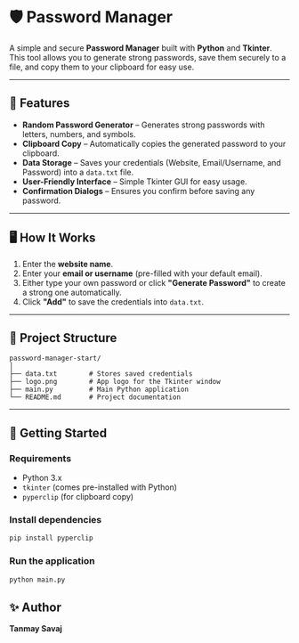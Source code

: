 # 🛡️ Password Manager

A simple and secure **Password Manager** built with **Python** and **Tkinter**.  
This tool allows you to generate strong passwords, save them securely to a file, and copy them to your clipboard for easy use.

---

## 📌 Features

- **Random Password Generator** – Generates strong passwords with letters, numbers, and symbols.
- **Clipboard Copy** – Automatically copies the generated password to your clipboard.
- **Data Storage** – Saves your credentials (Website, Email/Username, and Password) into a `data.txt` file.
- **User-Friendly Interface** – Simple Tkinter GUI for easy usage.
- **Confirmation Dialogs** – Ensures you confirm before saving any password.

---

## 🖥️ How It Works

1. Enter the **website name**.
2. Enter your **email or username** (pre-filled with your default email).
3. Either type your own password or click **"Generate Password"** to create a strong one automatically.
4. Click **"Add"** to save the credentials into `data.txt`.

---

## 📂 Project Structure

```
password-manager-start/
│
├── data.txt        # Stores saved credentials
├── logo.png        # App logo for the Tkinter window
├── main.py         # Main Python application
└── README.md       # Project documentation
```

---

## 🚀 Getting Started

### **Requirements**
- Python 3.x
- `tkinter` (comes pre-installed with Python)
- `pyperclip` (for clipboard copy)

### **Install dependencies**
```bash
pip install pyperclip
```

### **Run the application**
```bash
python main.py
```



## ✨ Author
**Tanmay Savaj**
